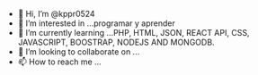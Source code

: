 - 👋 Hi, I’m @kppr0524
- 👀 I’m interested in ...programar y aprender
- 🌱 I’m currently learning ...PHP, HTML, JSON, REACT API, CSS, JAVASCRIPT, BOOSTRAP, NODEJS AND MONGODB.
- 💞️ I’m looking to collaborate on ...
- 📫 How to reach me ...

<!---
kppr0524/kppr0524 is a ✨ special ✨ repository because its `README.md` (this file) appears on your GitHub  profile.
You can click the Preview link to take a look at your changes.
---> 
